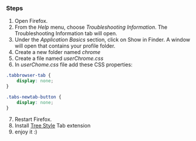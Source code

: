 ### Steps

1. Open Firefox.
2. From the *Help* menu, choose *Troubleshooting Information*. The Troubleshooting Information tab will open.
3. Under the *Application Basics* section, click on Show in Finder. A window will open that contains your profile folder.
4. Create a new folder named *chrome*
5. Create a file named *userChrome.css*
6. In *userChome.css* file add these CSS properties:

```css
.tabbrowser-tab {
    display: none;
}

.tabs-newtab-button {
    display: none;
}
```
7. Restart Firefox.
8. Install [Tree Style](https://addons.mozilla.org/en/firefox/addon/tree-style-tab/) Tab extension
9. enjoy it :)
